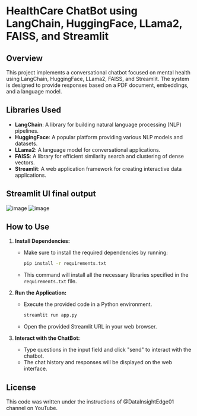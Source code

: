 # HealthCare ChatBot using LangChain, HuggingFace, LLama2, FAISS, and Streamlit

## Overview

This project implements a conversational chatbot focused on mental health using LangChain, HuggingFace, LLama2, FAISS, and Streamlit. The system is designed to provide responses based on a PDF document, embeddings, and a language model.

## Libraries Used

- **LangChain**: A library for building natural language processing (NLP) pipelines.
- **HuggingFace**: A popular platform providing various NLP models and datasets.
- **LLama2**: A language model for conversational applications.
- **FAISS**: A library for efficient similarity search and clustering of dense vectors.
- **Streamlit**: A web application framework for creating interactive data applications.

## Streamlit UI final output
![image](https://github.com/HebaAfify/LLAMA2-HealthCare-Chatbot/assets/44413469/31f5b5f5-2be3-4bdf-960c-831a48d8de49)
![image](https://github.com/HebaAfify/LLAMA2-HealthCare-Chatbot/assets/44413469/10be4f5a-9e22-4207-805e-63328202d274)

## How to Use

1. **Install Dependencies:**
   - Make sure to install the required dependencies by running:
     ```bash
     pip install -r requirements.txt
     ```
   - This command will install all the necessary libraries specified in the `requirements.txt` file.

2. **Run the Application:**
   - Execute the provided code in a Python environment.
     ```bash
     streamlit run app.py
     ```
   - Open the provided Streamlit URL in your web browser.

3. **Interact with the ChatBot:**
   - Type questions in the input field and click "send" to interact with the chatbot.
   - The chat history and responses will be displayed on the web interface.

   
## License 
This code was written under the instructions of @DataInsightEdge01 channel on YouTube.

